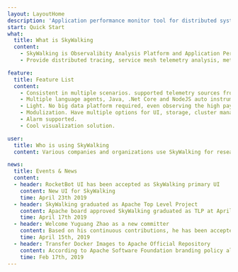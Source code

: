 ```yaml
---
layout: LayoutHome
description: 'Application performance monitor tool for distributed systems, especially designed for microservices, cloud native and container-based (Docker, K8s, Mesos) architectures.'
start: Quick Start
what:
  title: What is SkyWalking
  content:
    - SkyWalking is Observalibity Analysis Platform and Application Performance Management system.
    - Provide distributed tracing, service mesh telemetry analysis, metric aggregation and visualization all-in-one solution.

feature:
  title: Feature List
  content:
    - Consistent in multiple scenarios. supported telemetry sources from language agents and service mesh.
    - Multiple language agents, Java, .Net Core and NodeJS auto instrument agents.
    - Light. No big data platform required, even observing the high payload cluster.
    - Modulization. Have multiple options for UI, storage, cluster managements.
    - Alarm supported.
    - Cool visualization solution.

user:
  title: Who is using SkyWalking
  content: Various companies and organizations use SkyWalking for research, production and commercial products. This is SkyWalking's user wall.

news:
  title: Events & News
  content:
  - header: RocketBot UI has been accepted as SkyWalking primary UI
    content: New UI for SkyWalking
    time: April 23th 2019
  - header: SkyWalking graduated as Apache Top Level Project
    content: Apache board approved SkyWalking graduated as TLP at April 17th 2019.
    time: April 17th 2019
  - header: Welcome Yuguang Zhao as a new committer
    content: Based on his continuous contributions, he has been accepted as a new committer.
    time: April 15th, 2019
  - header: Transfer Docker Images to Apache Official Repository
    content: According to Apache Software Foundation branding policy all docker images of Apache Skywalking should be transferred from skywalking to apache.
    time: Feb 17th, 2019
---
```

